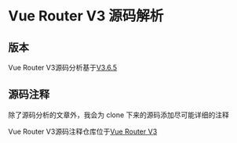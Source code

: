 # Vue Router V3 源码解析

## 版本

Vue Router V3源码分析基于[V3.6.5](https://github.com/vuejs/vue-router/tree/v3.6.5)

## 源码注释

除了源码分析的文章外，我会为 clone 下来的源码添加尽可能详细的注释

Vue Router V3源码注释仓库位于[Vue Router V3](https://github.com/CrayonPig/originCodeCommit/tree/main/packages/vue-router-3.6.5)
